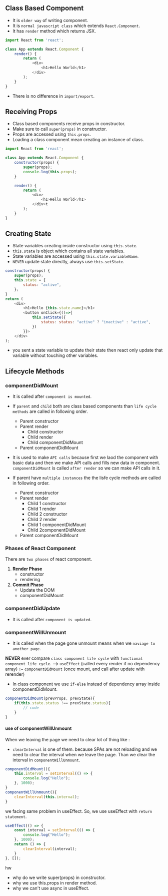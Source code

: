 ## Class Based Component
- It is `older way` of writing component.
- It is `normal javascript class` which extends `React.Component`.
- It has `render` method which returns JSX.
```javascript
import React from 'react';

class App extends React.Component {
    render() {
        return (
            <div>
                <h1>Hello World</h1>
            </div>
        );
    }
}
```
- There is no difference in `import/export`.

## Receiving Props
- Class based components receive props in constructor.
- Make sure to call `super(props)` in constructor.
- Props are accessed using `this.props`.
- Loading a class component mean creating an instance of class.
```javascript
import React from 'react';

class App extends React.Component {
    constructor(props) {
        super(props);
        console.log(this.props);
    }

    render() {
        return (
            <div>
                <h1>Hello World</h1>
            </div>t
        );
    }
}
```

## Creating State
- State variables creating inside constructor using `this.state`.
- `this.state` is object which contains all state variables.
- State variables are accessed using `this.state.variableName`.
- `NEVER` update state directly, always use `this.setState`.
```javascript
constructor(props) {
    super(props);
    this.state = {
        status: "active",
    };
}
return (
    <div>
        <h1>Hello {this.state.name}</h1>
        <button onClick={()=>{
            this.setState({
                status: status: "active" ? "inactive" : "active",
            })
        }}>
    </div>
);
```
- you sent a state variable to update their state then react only update that variable without touching other variables.

## Lifecycle Methods
### componentDidMount
- It is called after `component is mounted`.
- If `parent` and `child` both are class based components than `life cycle methods` are called in following order.
    - Parent constructor
    - Parent render
        - Child constructor
        - Child render
        - Child componentDidMount
    - Parent componentDidMount
- It is used to make `API calls` because first we laod the component with basic data and then we make API calls and fills new data in component. `componentDidMount` is called `after render` so we can make API calls in it.

- If parent have `multiple instances` the the lisfe cycle methods are called in following order.
    - Parent constructor
    - Parent render
        - Child 1 constructor
        - Child 1 render
        - Child 2 constructor
        - Child 2 render
        - Child 1 componentDidMount
        - Child  2componentDidMount
    - Parent componentDidMount

### Phases of React Component
There are `two phases` of react component.
1. **Render Phase**
    - constructor
    - rendering
2. **Commit Phase**
    - Update the DOM
    - componentDidMount

### componentDidUpdate
- It is called after `component is updated`.

### componentWillUnmount
- It is called when the page gone unmount means when we `naviage to another page`.

**NEVER** ever compare `class component life cycle` with `functional component life cycle`.
**-->**     `useEffect` (called every render if no dependency array) `!=` `componentDidMount` (once mount, and call after update with rerender)

- In class component we use `if-else` instead of dependency array inside componentDidMount.
```javascript
componentDidMount(prevProps, prevState){
    if(this.state.status !== prevState.status){
        // code
    }
}
```
#### use of componentWillUnmount
When we leaving the page we need to clear lot of thing like :
- `clearInterval` is one of them. because SPAs are not reloading and we need to clear the interval when we leave the page. Than we clear the interval in `componentWillUnmount`.
```javascript
componentDidMount(){
    this.interval = setInterval(() => {
        console.log("Hello");
    }, 1000);
}
componentWillUnmount(){
    clearInterval(this.interval);
}
```

we facing same problem in useEffect. So, we use useEffect with `return statement`.
```javascript
useEffect(() => {
    const interval = setInterval(() => {
        console.log("Hello");
    }, 1000);
    return () => {
        clearInterval(interval);
    }
}, []);
```

hw
- why do we write super(props) in constructor.
- why we use this.props in render method.
- why we can't use async in useEffect.